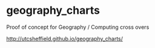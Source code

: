 # geography_charts
Proof of concept for Geography / Computing cross overs

http://utcsheffield.github.io/geography_charts/
